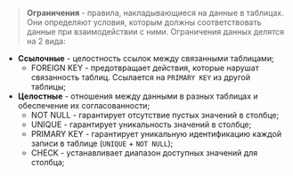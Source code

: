 > **Ограничения** - правила, накладывающиеся на данные в таблицах. Они определяют условия, которым должны соответствовать данные при взаимодействии с ними. Ограничения данных делятся на 2 вида:

- **Ссылочные** - целостность ссылок между связанными таблицами;
	- FOREIGN KEY - предотвращает действия, которые нарушат связанность таблиц. Ссылается на `PRIMARY KEY` из другой таблицы;
- **Целостные** - отношения между данными в разных таблицах и обеспечение их согласованности;
	- NOT NULL - гарантирует отсутствие пустых значений в столбце;
	- UNIQUE - гарантирует уникальность значений в столбце;
	- PRIMARY KEY - гарантирует уникальную идентификацию каждой записи в таблице (`UNIQUE` + `NOT NULL`);
	- CHECK - устанавливает диапазон доступных значений для столбца;